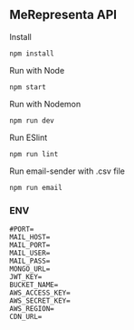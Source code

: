 ## MeRepresenta API

Install

```
npm install
```

Run with Node

```
npm start
```

Run with Nodemon

```
npm run dev
```

Run ESlint

```
npm run lint
```

Run email-sender with .csv file

```
npm run email
``` 


### ENV

```
#PORT=
MAIL_HOST=
MAIL_PORT=
MAIL_USER=
MAIL_PASS=
MONGO_URL=
JWT_KEY=
BUCKET_NAME=
AWS_ACCESS_KEY=
AWS_SECRET_KEY=
AWS_REGION=
CDN_URL=
```
